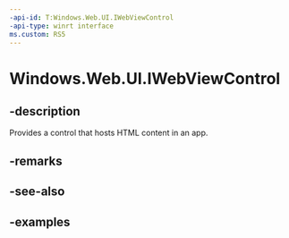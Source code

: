 ```yaml
---
-api-id: T:Windows.Web.UI.IWebViewControl
-api-type: winrt interface
ms.custom: RS5
---
```


<!-- Interface syntax.
public interface IWebViewControl 
-->

# Windows.Web.UI.IWebViewControl

## -description
Provides a control that hosts HTML content in an app.

## -remarks

## -see-also

## -examples

